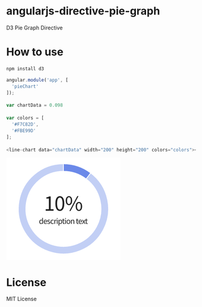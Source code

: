 # angularjs-directive-pie-graph
D3 Pie Graph Directive

# How to use
```npm
npm install d3
```

```javascript
angular.module('app', [
  'pieChart'
]);

var chartData = 0.098

var colors = [
  '#F7C82D',
  '#FBE99D'
];

<line-chart data="chartData" width="200" height="200" colors="colors"></line-chart>
```

![demo.png](/demo.png "demo")

# License
MIT License

